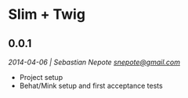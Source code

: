 # Slim + Twig

## 0.0.1
*2014-04-06 | Sebastian Nepote <snepote@gmail.com>*

- Project setup
- Behat/Mink setup and first acceptance tests